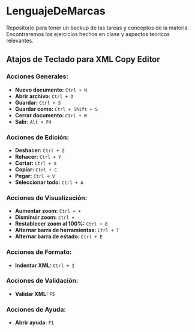 # LenguajeDeMarcas

<!-- :TODO xsl ver que es pendiente para despues de navidades
Crear enlaces desde aqui hacia cada uno de los ejercicios 
dividiendolos en un esquema en funcion del contenido de cada uno de ellos 

	RESUMIR DOCUMENTO XML_XSD_activides_verAlumno
-->
Repositorio para tener un backup de las tareas y conceptos de la materia. Encontraremos los ejercicios hechos en clase
y aspectos teoricos relevantes.

## Atajos de Teclado para XML Copy Editor

### Acciones Generales:

- **Nuevo documento:** `Ctrl + N`
- **Abrir archivo:** `Ctrl + O`
- **Guardar:** `Ctrl + S`
- **Guardar como:** `Ctrl + Shift + S`
- **Cerrar documento:** `Ctrl + W`
- **Salir:** `Alt + F4`

### Acciones de Edición:

- **Deshacer:** `Ctrl + Z`
- **Rehacer:** `Ctrl + Y`
- **Cortar:** `Ctrl + X`
- **Copiar:** `Ctrl + C`
- **Pegar:** `Ctrl + V`
- **Seleccionar todo:** `Ctrl + A`

### Acciones de Visualización:

- **Aumentar zoom:** `Ctrl + +`
- **Disminuir zoom:** `Ctrl + -`
- **Restablecer zoom al 100%:** `Ctrl + 0`
- **Alternar barra de herramientas:** `Ctrl + T`
- **Alternar barra de estado:** `Ctrl + E`

### Acciones de Formato:

- **Indentar XML:** `Ctrl + I`

### Acciones de Validación:

- **Validar XML:** `F5`

### Acciones de Ayuda:

- **Abrir ayuda:** `F1`
